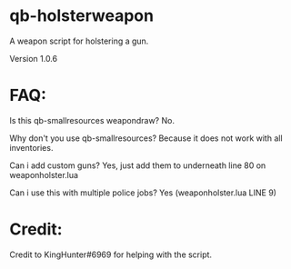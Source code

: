 # qb-holsterweapon
A weapon script for holstering a gun.

Version 1.0.6

# FAQ:

Is this qb-smallresources weapondraw? No.

Why don't you use qb-smallresources? Because it does not work with all inventories.

Can i add custom guns? Yes, just add them to underneath line 80 on weaponholster.lua

Can i use this with multiple police jobs? Yes (weaponholster.lua LINE 9)

# Credit:

Credit to KingHunter#6969 for helping with the script.
